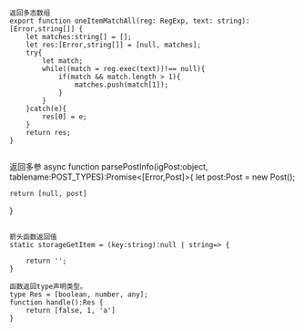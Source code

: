 ```
返回多态数组
export function oneItemMatchAll(reg: RegExp, text: string):[Error,string[]] {
    let matches:string[] = [];
    let res:[Error,string[]] = [null, matches];
    try{
        let match;
        while((match = reg.exec(text))!== null){
            if(match && match.length > 1){
                matches.push(match[1]);
            }
        }
    }catch(e){
        res[0] = e;
    }
    return res;
}


```
返回多参
async function parsePostInfo(igPost:object, tablename:POST_TYPES):Promise<[Error,Post]>{
    let post:Post = new Post();
    

    return [null, post]
}

```

```

```
箭头函数返回值
static storageGetItem = (key:string):null | string=> {

    return '';
}
```

```
函数返回type声明类型。
type Res = [boolean, number, any];
function handle():Res {
    return [false, 1, 'a']
}
```